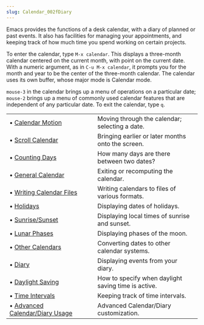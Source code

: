 ```yaml
---
slug: Calendar_002fDiary
---
```


Emacs provides the functions of a desk calendar, with a diary of planned or past events. It also has facilities for managing your appointments, and keeping track of how much time you spend working on certain projects.

To enter the calendar, type `M-x calendar`. This displays a three-month calendar centered on the current month, with point on the current date. With a numeric argument, as in `C-u M-x calendar`, it prompts you for the month and year to be the center of the three-month calendar. The calendar uses its own buffer, whose major mode is Calendar mode.

`mouse-3` in the calendar brings up a menu of operations on a particular date; `mouse-2` brings up a menu of commonly used calendar features that are independent of any particular date. To exit the calendar, type `q`.

|                                                                                  |    |                                                     |
| :------------------------------------------------------------------------------- | -- | :-------------------------------------------------- |
| • [Calendar Motion](/docs/emacs/Calendar-Motion)                                 |    | Moving through the calendar; selecting a date.      |
| • [Scroll Calendar](/docs/emacs/Scroll-Calendar)                                 |    | Bringing earlier or later months onto the screen.   |
| • [Counting Days](/docs/emacs/Counting-Days)                                     |    | How many days are there between two dates?          |
| • [General Calendar](/docs/emacs/General-Calendar)                               |    | Exiting or recomputing the calendar.                |
| • [Writing Calendar Files](/docs/emacs/Writing-Calendar-Files)                   |    | Writing calendars to files of various formats.      |
| • [Holidays](/docs/emacs/Holidays)                                               |    | Displaying dates of holidays.                       |
| • [Sunrise/Sunset](/docs/emacs/Sunrise_002fSunset)                               |    | Displaying local times of sunrise and sunset.       |
| • [Lunar Phases](/docs/emacs/Lunar-Phases)                                       |    | Displaying phases of the moon.                      |
| • [Other Calendars](/docs/emacs/Other-Calendars)                                 |    | Converting dates to other calendar systems.         |
| • [Diary](/docs/emacs/Diary)                                                     |    | Displaying events from your diary.                  |
| • [Daylight Saving](/docs/emacs/Daylight-Saving)                                 |    | How to specify when daylight saving time is active. |
| • [Time Intervals](/docs/emacs/Time-Intervals)                                   |    | Keeping track of time intervals.                    |
| • [Advanced Calendar/Diary Usage](/docs/emacs/Advanced-Calendar_002fDiary-Usage) |    | Advanced Calendar/Diary customization.              |
